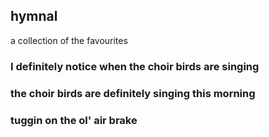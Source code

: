 ## hymnal

a collection of the favourites

### I definitely notice when the choir birds are singing
### the choir birds are definitely singing this morning
### tuggin on the ol' air brake
